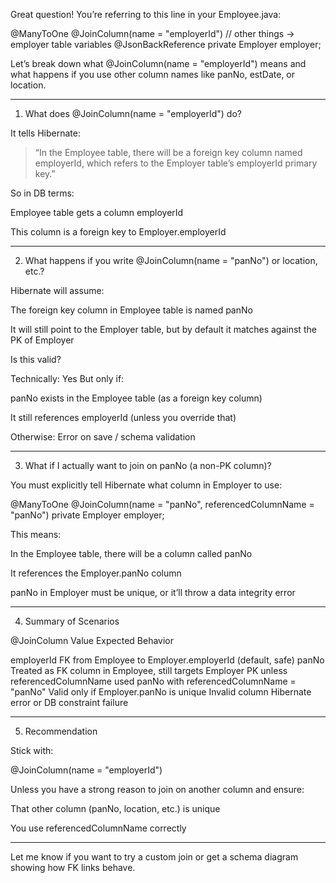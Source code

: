 Great question! You’re referring to this line in your Employee.java:

@ManyToOne
@JoinColumn(name = "employerId") // other things -> employer table variables
@JsonBackReference
private Employer employer;

Let’s break down what @JoinColumn(name = "employerId") means and what happens if you use other column names like panNo, estDate, or location.


---

1. What does @JoinColumn(name = "employerId") do?

It tells Hibernate:

> “In the Employee table, there will be a foreign key column named employerId, which refers to the Employer table’s employerId primary key.”



So in DB terms:

Employee table gets a column employerId

This column is a foreign key to Employer.employerId



---

2. What happens if you write @JoinColumn(name = "panNo") or location, etc.?

Hibernate will assume:

The foreign key column in Employee table is named panNo

It will still point to the Employer table, but by default it matches against the PK of Employer


Is this valid?

Technically: Yes But only if:

panNo exists in the Employee table (as a foreign key column)

It still references employerId (unless you override that)


Otherwise: Error on save / schema validation


---

3. What if I actually want to join on panNo (a non-PK column)?

You must explicitly tell Hibernate what column in Employer to use:

@ManyToOne
@JoinColumn(name = "panNo", referencedColumnName = "panNo")
private Employer employer;

This means:

In the Employee table, there will be a column called panNo

It references the Employer.panNo column

panNo in Employer must be unique, or it’ll throw a data integrity error



---

4. Summary of Scenarios

@JoinColumn Value	Expected Behavior

employerId	FK from Employee to Employer.employerId (default, safe)
panNo	Treated as FK column in Employee, still targets Employer PK unless referencedColumnName used
panNo with referencedColumnName = "panNo"	Valid only if Employer.panNo is unique
Invalid column	Hibernate error or DB constraint failure



---

5. Recommendation

Stick with:

@JoinColumn(name = "employerId")

Unless you have a strong reason to join on another column and ensure:

That other column (panNo, location, etc.) is unique

You use referencedColumnName correctly



---

Let me know if you want to try a custom join or get a schema diagram showing how FK links behave.
